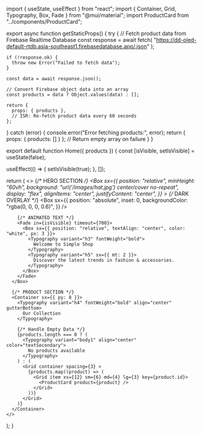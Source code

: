 import { useState, useEffect } from "react";
import { Container, Grid, Typography, Box, Fade } from "@mui/material";
import ProductCard from "../components/ProductCard";

export async function getStaticProps() {
  try {
    // Fetch product data from Firebase Realtime Database
    const response = await fetch(
      "https://dd-oled-default-rtdb.asia-southeast1.firebasedatabase.app/.json"
    );

    if (!response.ok) {
      throw new Error("Failed to fetch data");
    }

    const data = await response.json();

    // Convert Firebase object data into an array
    const products = data ? Object.values(data) : [];

    return {
      props: { products },
      // ISR: Re-fetch product data every 60 seconds
    };
  } catch (error) {
    console.error("Error fetching products:", error);
    return { props: { products: [] } }; // Return empty array on failure
  }
}

export default function Home({ products }) {
  const [isVisible, setIsVisible] = useState(false);

  useEffect(() => {
    setIsVisible(true);
  }, []);

  return (
    <>
      {/* HERO SECTION */}
      <Box
        sx={{
          position: "relative",
          minHeight: "60vh",
          background: "url('/images/hat.jpg') center/cover no-repeat",
          display: "flex",
          alignItems: "center",
          justifyContent: "center",
        }}
      >
        {/* DARK OVERLAY */}
        <Box
          sx={{
            position: "absolute",
            inset: 0,
            backgroundColor: "rgba(0, 0, 0, 0.6)",
          }}
        />

        {/* ANIMATED TEXT */}
        <Fade in={isVisible} timeout={700}>
          <Box sx={{ position: "relative", textAlign: "center", color: "white", px: 3 }}>
            <Typography variant="h3" fontWeight="bold">
              Welcome to Simple Shop
            </Typography>
            <Typography variant="h5" sx={{ mt: 2 }}>
              Discover the latest trends in fashion & accessories.
            </Typography>
          </Box>
        </Fade>
      </Box>

      {/* PRODUCT SECTION */}
      <Container sx={{ py: 8 }}>
        <Typography variant="h4" fontWeight="bold" align="center" gutterBottom>
          Our Collection
        </Typography>

        {/* Handle Empty Data */}
        {products.length === 0 ? (
          <Typography variant="body1" align="center" color="textSecondary">
            No products available
          </Typography>
        ) : (
          <Grid container spacing={3} >
            {products.map((product) => (
              <Grid item xs={12} sm={6} md={4} lg={3} key={product.id}>
                <ProductCard product={product} />
              </Grid>
            ))}
          </Grid>
        )}
      </Container>
    </>
  );
}